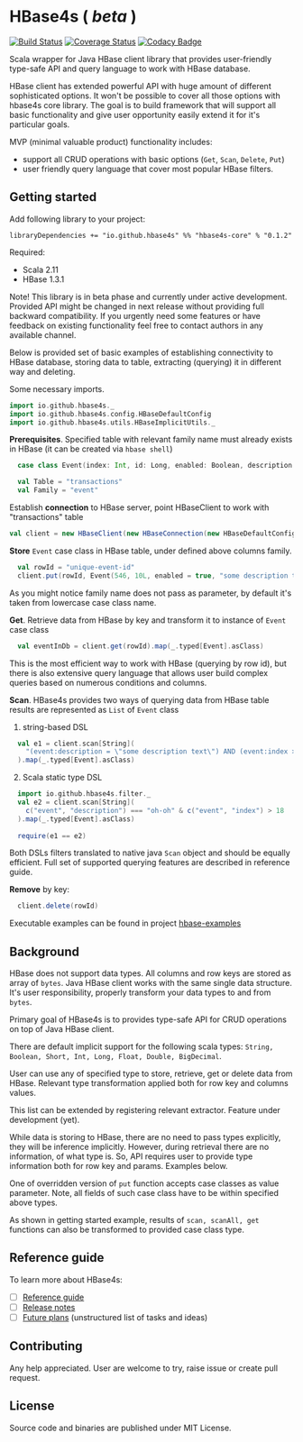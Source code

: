 # HBase4s ( _beta_ )

[![Build Status](https://travis-ci.org/hbase4s/hbase4s.svg?branch=develop)](https://travis-ci.org/hbase4s/hbase4s)
[![Coverage Status](https://coveralls.io/repos/github/hbase4s/hbase4s/badge.svg?branch=develop)](https://coveralls.io/github/hbase4s/hbase4s?branch=develop)
[![Codacy Badge](https://api.codacy.com/project/badge/Grade/a0092dd676154718af28f83f5309efd2)](https://www.codacy.com/app/vglushak-vt/io.github.hbase4s?utm_source=github.com&amp;utm_medium=referral&amp;utm_content=vglushak-vt/io.github.hbase4s&amp;utm_campaign=Badge_Grade)


Scala wrapper for Java HBase client library that provides user-friendly type-safe API and query language to work with HBase database.
  
HBase client has extended powerful API with huge amount of different sophisticated options. It won't be possible to cover all those options with hbase4s core library. 
The goal is to build framework that will support all basic functionality and 
give user opportunity easily extend it for it's particular goals.  

MVP (minimal valuable product) functionality includes:
- support all CRUD operations with basic options (`Get`, `Scan`, `Delete`, `Put`)
- user friendly query language that cover most popular HBase filters.

## Getting started

Add following library to your project:

```libraryDependencies += "io.github.hbase4s" %% "hbase4s-core" % "0.1.2"```

Required:
- Scala 2.11
- HBase 1.3.1

Note! This library is in beta phase and currently under active development. 
Provided API might be changed in next release without providing full backward compatibility.
If you urgently need some features or have feedback on existing functionality feel free to contact authors in any available channel.

Below is provided set of basic examples of establishing connectivity to HBase database, storing data to table, 
extracting (querying) it in different way and deleting.

Some necessary imports.
```scala
import io.github.hbase4s._
import io.github.hbase4s.config.HBaseDefaultConfig
import io.github.hbase4s.utils.HBaseImplicitUtils._
```

**Prerequisites**. Specified table with relevant family name must already exists in HBase (it can be created via `hbase shell`)
```scala
  case class Event(index: Int, id: Long, enabled: Boolean, description: String)

  val Table = "transactions"
  val Family = "event"
```
  
Establish **connection** to HBase server, point HBaseClient to work with "transactions" table
```scala
val client = new HBaseClient(new HBaseConnection(new HBaseDefaultConfig), Table)
```

**Store** `Event` case class in HBase table, under defined above columns family. 
```scala
  val rowId = "unique-event-id"
  client.put(rowId, Event(546, 10L, enabled = true, "some description text"))
```
As you might notice family name does not pass as parameter, by default it's taken from lowercase case class name.

**Get**. Retrieve data from HBase by key and transform it to instance of `Event` case class
```scala
  val eventInDb = client.get(rowId).map(_.typed[Event].asClass)
```

This is the most efficient way to work with HBase (querying by row id), 
but there is also extensive query language that allows user build complex queries based on numerous conditions and columns.
  
**Scan**. HBase4s provides two ways of querying data from HBase table results are represented as `List` of `Event` class

1. string-based DSL
```scala
  val e1 = client.scan[String](
    "(event:description = \"some description text\") AND (event:index > int(18))"
  ).map(_.typed[Event].asClass)
```

2. Scala static type DSL
```scala
  import io.github.hbase4s.filter._
  val e2 = client.scan[String](
    c("event", "description") === "oh-oh" & c("event", "index") > 18
  ).map(_.typed[Event].asClass)
  
  require(e1 == e2)
```

Both DSLs filters translated to native java `Scan` object and should be equally efficient.
Full set of supported querying features are described in reference guide.

**Remove** by key:
```scala
  client.delete(rowId)
```

Executable examples can be found in project [hbase-examples](https://github.com/hbase4s/hbase4s-examples)

## Background

HBase does not support data types. All columns and row keys are stored as array of `bytes`. 
Java HBase client works with the same single data structure. 
It's user responsibility, properly transform your data types to and from `bytes`.  

Primary goal of HBase4s is to provides type-safe API for CRUD operations on top of Java HBase client.

There are default implicit support for the following scala types:
```String, Boolean, Short, Int, Long, Float, Double, BigDecimal```.

User can use any of specified type to store, retrieve, get or delete data from HBase. 
Relevant type transformation applied both for row key and columns values.

This list can be extended by registering relevant extractor. Feature under development (yet).

While data is storing to HBase, there are no need to pass types explicitly, they will be inference implicitly.
However, during retrieval there are no information, of what type is. 
So, API requires user to provide type information both for row key and params. Examples below. 

One of overridden version of `put` function accepts case classes as value parameter. 
Note, all fields of such case class have to be within specified above types.
    
As shown in getting started example, results of `scan, scanAll, get` functions can also be transformed to provided case class type.     

## Reference guide

To learn more about HBase4s: 

- [ ] [Reference guide](docs/reference.md)
- [ ] [Release notes](docs/release_notes.md)
- [ ] [Future plans](docs/todo.md) (unstructured list of tasks and ideas)

## Contributing

Any help appreciated. User are welcome to try, raise issue or create pull request.

## License

Source code and binaries are published under MIT License.
